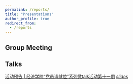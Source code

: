 ```yaml
---
permalink: /reports/
title: "Presentations"
author_profile: true
redirect_from: 
  - /reports
---
```


## Group Meeting
## Talks
[活动预告 | 经济学院“党员请就位”系列微talk活动第十一期](https://mp.weixin.qq.com/s/j5UQw8osBOweX8q5gVQptg)  [_slides_](http://xishanyu2.github.io/files/文献检索、管理与运用.pdf)
